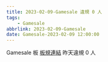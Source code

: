 ```yaml
---
title: 2023-02-09-Gamesale 違規 0 人
tags:
    - Gamesale
abbrlink: 2023-02-09-Gamesale
date: Gamesale-2023-02-09 12:00:00
---
```

Gamesale 板 [板規連結](https://www.ptt.cc/bbs/Gossiping/M.1637425085.A.07D.html)
昨天違規 0 人
